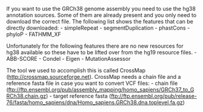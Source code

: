 If you want to use the GRCh38 genome assembly you need to use the hg38 annotation sources.
Some of them are already present and you only need to download the correct file. The following list shows the features that can be directly downloaded:
	- simpleRepeat
	- segmentDuplication
	- phastCons
	- phyloP
	- FATHMM_XF


Unfortunately for the following features there are no new resources for hg38 available so these have to be lifted over from the hg19 resource files.
 	- ABB-SCORE
	- Condel
	- Eigen
	- MutationAssessor


The tool we used to accomplish this is called CrossMap (http://crossmap.sourceforge.net).
CrossMap needs a chain file and a reference fasta file in case you want to convert VCF files:
	- chain file (ftp://ftp.ensembl.org/pub/assembly_mapping/homo_sapiens/GRCh37_to_GRCh38.chain.gz)
	- target reference fasta (ftp://ftp.ensembl.org/pub/release-76/fasta/homo_sapiens/dna/Homo_sapiens.GRCh38.dna.toplevel.fa.gz)

